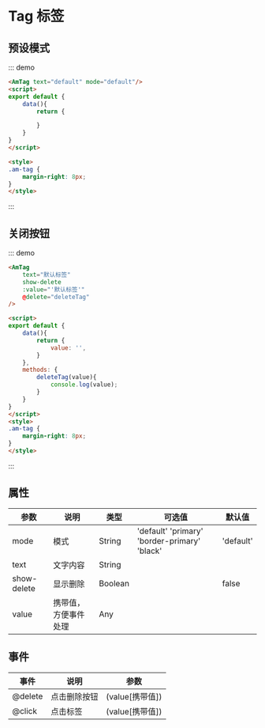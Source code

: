 # Tag 标签

## 预设模式
::: demo
``` html
<AmTag text="default" mode="default"/>
<script>
export default {
    data(){
        return {

        }
    }
}
</script>

<style>
.am-tag {
    margin-right: 8px;
}
</style>
```
:::

## 关闭按钮
::: demo
``` html
<AmTag
    text="默认标签"
    show-delete
    :value="'默认标签'"
    @delete="deleteTag"
/>

<script>
export default {
    data(){
        return {
            value: '',
        }
    },
    methods: {
        deleteTag(value){
            console.log(value);
        }
    }
}
</script>
<style>
.am-tag {
    margin-right: 8px;
}
</style>
```
:::


## 属性

| 参数       | 说明        | 类型       | 可选值         | 默认值   |
|---------- |------------ |---------- |-------------  |-------- |
| mode | 模式 | String | 'default' 'primary' 'border-primary' 'black' | 'default' |
| text | 文字内容 | String | | | ’tag content‘ |
| show-delete | 显示删除 | Boolean |  | false |
| value | 携带值，方便事件处理 | Any | | |


## 事件

| 事件       | 说明        | 参数       |
|---------- |------------ |---------- |
| @delete | 点击删除按钮 | (value[携带值]) |
| @click | 点击标签 | (value[携带值]) |
